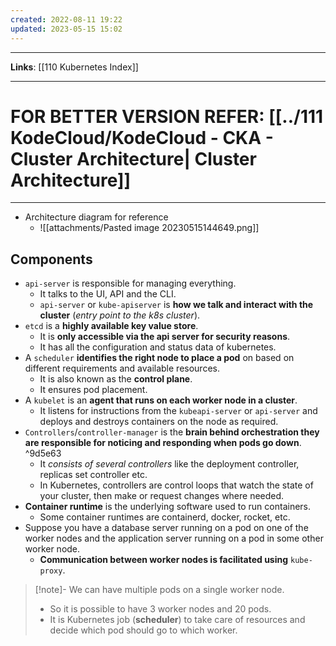 ```yaml
---
created: 2022-08-11 19:22
updated: 2023-05-15 15:02
---
```

---
**Links**: [[110 Kubernetes Index]]

---
# FOR BETTER VERSION REFER: [[../111 KodeCloud/KodeCloud - CKA - Cluster Architecture| Cluster Architecture]]

---

- Architecture diagram for reference
	- ![[attachments/Pasted image 20230515144649.png]]

## Components
- `api-server` is responsible for managing everything. 
	- It talks to the UI, API and the CLI.
	- `api-server` or `kube-apiserver` is **how we talk and interact with the cluster** (*entry point to the k8s cluster*).
- `etcd` is a **highly available key value store**. 
	- It is **only accessible via the api server for security reasons**. 
	- It has all the configuration and status data of kubernetes.
- A `scheduler` **identifies the right node to place a pod** on based on different requirements and available resources. 
	- It is also known as the **control plane**.
	- It ensures pod placement.
- A `kubelet` is an **agent that runs on each worker node in a cluster**. 
	- It listens for instructions from the `kubeapi-server` or `api-server` and deploys and destroys containers on the node as required.
- `Controllers`/`controller-manager` is the **brain behind orchestration they are responsible for noticing and responding when pods go down**.  ^9d5e63
	- It *consists of several controllers* like the deployment controller, replicas set controller etc.
	- In Kubernetes, controllers are control loops that watch the state of your cluster, then make or request changes where needed.
- **Container runtime** is the underlying software used to run containers. 
	- Some container runtimes are containerd, docker, rocket, etc.
- Suppose you have a database server running on a pod on one of the worker nodes and the application server running on a pod in some other worker node.
	- **Communication between worker nodes is facilitated using** `kube-proxy`.

> [!note]- We can have multiple pods on a single worker node. 
> - So it is possible to have 3 worker nodes and 20 pods. 
> - It is Kubernetes job (**scheduler**) to take care of resources and decide which pod should go to which worker. 